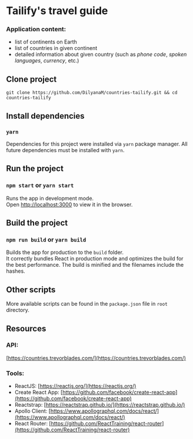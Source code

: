 # Tailify's travel guide

### Application content:
- list of continents on Earth
- list of countries in given continent
- detailed information about given country (such as *phone code*, *spoken languages*, *currency*, etc.)

## Clone project

```
git clone https://github.com/DilyanaM/countries-tailify.git && cd countries-tailify
```

## Install dependencies

### `yarn`

Dependencies for this project were installed via `yarn` package manager. All future dependencies must be installed with `yarn`.

## Run the project

### `npm start` or `yarn start`

Runs the app in development mode.<br>
Open [http://localhost:3000](http://localhost:3000) to view it in the browser.

## Build the project

### `npm run build` or `yarn build`

Builds the app for production to the `build` folder.<br>
It correctly bundles React in production mode and optimizes the build for the best performance.
The build is minified and the filenames include the hashes.

## Other scripts

More available scripts can be found in the `package.json` file in `root` directory.

## Resources

### API:
[https://countries.trevorblades.com/](https://countries.trevorblades.com/)

### Tools:
- ReactJS: [https://reactjs.org/](https://reactjs.org/)
- Create React App: [https://github.com/facebook/create-react-app](https://github.com/facebook/create-react-app)
- Reactstrap: [https://reactstrap.github.io/](https://reactstrap.github.io/)
- Apollo Client: [https://www.apollographql.com/docs/react/](https://www.apollographql.com/docs/react/)
- React Router: [https://github.com/ReactTraining/react-router](https://github.com/ReactTraining/react-router)

